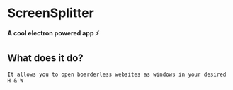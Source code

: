 # ScreenSplitter

**A cool electron powered app :zap:**

## What does it do?

``` 
It allows you to open boarderless websites as windows in your desired H & W
```


